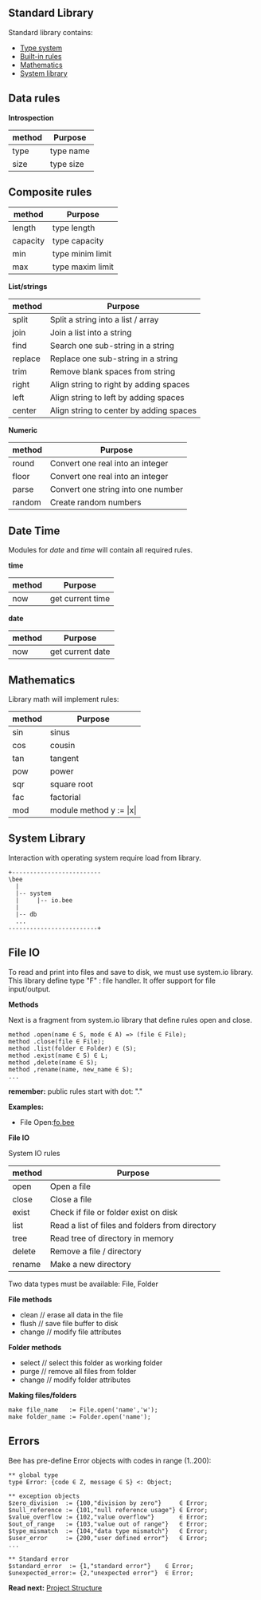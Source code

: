 ## Standard Library

Standard library contains:

* [Type system](#type-system)
* [Built-in rules](#built-in-rules)
* [Mathematics](#mathematics)
* [System library](#system-library)

## Data rules
 
**Introspection**

| method     | Purpose
|----------|------------------------------------------ 
| type     | type name
| size     | type size 

## Composite rules

| method     | Purpose
|----------|------------------------------------------ 
| length   | type length 
| capacity | type capacity
| min      | type minim limit
| max      | type maxim limit
 
**List/strings**

| method     | Purpose
|----------|------------------------------------------ 
| split    | Split a string into a list / array
| join     | Join a list into a string 
| find     | Search one sub-string in a string
| replace  | Replace one sub-string in a string
| trim     | Remove blank spaces from string
| right    | Align string to right by adding spaces
| left     | Align string to left by adding spaces
| center   | Align string to center by adding spaces
 
**Numeric**
 
| method     | Purpose
|----------|------------------------------------------ 
| round    | Convert one real into an integer
| floor    | Convert one real into an integer
| parse    | Convert one string into one number
| random   | Create random numbers
 

## Date Time

Modules for _date_ and _time_ will contain all required rules.

**time**

| method     | Purpose
|----------|------------------------------------------ 
| now      | get current time


**date**

| method     | Purpose
|----------|------------------------------------------ 
| now      | get current date

## Mathematics

Library math will implement rules:

| method     | Purpose
|----------|------------------------------------------ 
| sin      | sinus 
| cos      | cousin
| tan      | tangent
| pow      | power
| sqr      | square root
| fac      | factorial
| mod      | module method y := \|x\|  

## System Library

Interaction with operating system require load from library.

```
+-------------------------
\bee 
  |
  |-- system
  |     |-- io.bee
  |
  |-- db
  ...
-------------------------+  
```

## File IO

To read and print into files and save to disk, we must use system.io library. This library define type "F" : file handler. It offer support for file input/output.

**Methods**

Next is a fragment from system.io library that define rules open and close.

```
method .open(name ∈ S, mode ∈ A) => (file ∈ File);
method .close(file ∈ File);
method .list(folder ∈ Folder) ∈ (S);
method .exist(name ∈ S) ∈ L;
method ,delete(name ∈ S); 
method ,rename(name, new_name ∈ S); 
...

```
**remember:** public rules start with dot: "."

**Examples:**

* File Open:[fo.bee](./demo/fo.bee)

**File IO**

System IO rules

| method    | Purpose
|---------|------------------------------------------ 
| open    | Open a file
| close   | Close a file
| exist   | Check if file or folder exist on disk
| list    | Read a list of files and folders from directory
| tree    | Read tree of directory in memory
| delete  | Remove a file / directory
| rename  | Make a new directory


Two data types must be available: File, Folder

**File methods**

* clean  // erase all data in the file
* flush  // save file buffer to disk 
* change // modify file attributes

**Folder methods**

* select // select this folder as working folder
* purge  // remove all files from folder
* change // modify folder attributes

**Making files/folders**

```
make file_name   := File.open('name','w');
make folder_name := Folder.open('name');
```

## Errors
Bee has pre-define Error objects with codes in range (1..200):

```** global type
type Error: {code ∈ Z, message ∈ S} <: Object;
```

```
** exception objects
$zero_division  := {100,"division by zero"}     ∈ Error;
$null_reference := {101,"null reference usage"} ∈ Error;
$value_overflow := {102,"value overflow"}       ∈ Error;
$out_of_range   := {103,"value out of range"}   ∈ Error;
$type_mismatch  := {104,"data type mismatch"}   ∈ Error;
$user_error     := {200,"user defined error"}   ∈ Error;
...

** Standard error
$standard_error  := {1,"standard error"}    ∈ Error;
$unexpected_error:= {2,"unexpected error"}  ∈ Error;
```

**Read next:** [Project Structure](structure.md)
